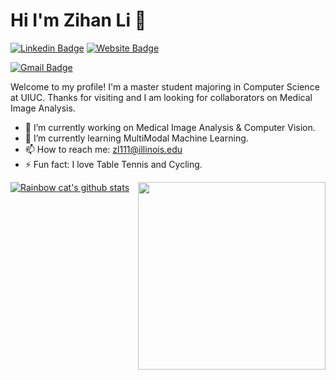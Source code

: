 # Hi I'm Zihan Li 👋
[![Linkedin Badge](https://img.shields.io/badge/-ZihanLi-blue?style=flat&logo=Linkedin&logoColor=white&link=https://www.linkedin.com/in/zihan-li-2159bb24b/)](https://www.linkedin.com/in/zihan-li-2159bb24b/)
[![Website Badge](https://img.shields.io/badge/-ZihanLi-47CCCC?style=flat&logo=Google-Chrome&logoColor=white&link=https://huanglizi.github.io/)](https://huanglizi.github.io/)
<!--[![Twitter Badge](https://img.shields.io/badge/-@realmadrid_chen-1ca0f1?style=flat&labelColor=1ca0f1&logo=twitter&logoColor=white&link=https://twitter.com/realmadrid_chen)](https://twitter.com/realmadrid_chen)
[![Instagram Badge](https://img.shields.io/badge/-@realmadridchenwentao-purple?style=flat&logo=instagram&logoColor=white&link=https://www.instagram.com/realmadridchenwentao/)](https://www.instagram.com/realmadridchenwentao/)-->
[![Gmail Badge](https://img.shields.io/badge/-ZihanLi-c14438?style=flat&logo=Gmail&logoColor=white&link=mailto:605086430a@gmail.com)](mailto:605086430a@gmail.com)

Welcome to my profile! I'm a master student majoring in Computer Science at UIUC. Thanks for visiting and I am looking for collaborators on Medical Image Analysis. 
<!-- + **My [Gitee Blog](https://gitee.com/realmadridchenwentao).**
+ **My [CSDN Blog](https://blog.csdn.net/weixin_46103817?spm=1010.2135.3001.5343).**
+ **My [Academic Personal Homepage](http://chenwentao.xyz/).** -->

- 🔭 I’m currently working on Medical Image Analysis & Computer Vision.
- 🌱 I’m currently learning MultiModal Machine Learning.
- 📫 How to reach me: zl111@illinois.edu
- ⚡ Fun fact: I love Table Tennis and Cycling.
<!--
**HUANGLIZI/HUANGLIZI** is a ✨ _special_ ✨ repository because its `README.md` (this file) appears on your GitHub profile.

Here are some ideas to get you started:

- 🔭 I’m currently working on ...
- 🌱 I’m currently learning ...
- 👯 I’m looking to collaborate on ...
- 🤔 I’m looking for help with ...
- 💬 Ask me about ...
- 📫 How to reach me: ...
- 😄 Pronouns: ...
- ⚡ Fun fact: ...
-->
[![Rainbow cat's github stats](https://github-readme-stats.vercel.app/api?username=realmadridchenwentao&show_icons=true)](https://github.com/anuraghazra/github-readme-stats)<img align="right" src="https://github-readme-stats.vercel.app/api/top-langs/?username=realmadridchenwentao&layout=compact&exclude_repo=realmadridchenwentao,realmadridchenwentao.github.io" width='300"' />

